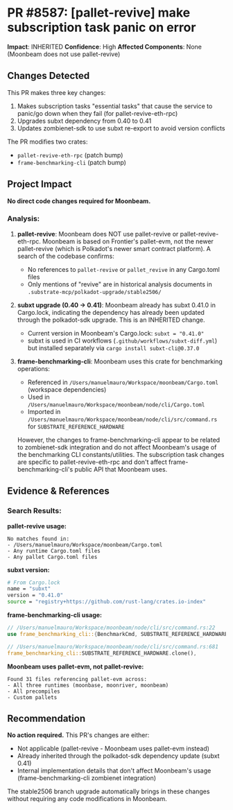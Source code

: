# PR #8587: [pallet-revive] make subscription task panic on error

**Impact**: INHERITED
**Confidence**: High
**Affected Components**: None (Moonbeam does not use pallet-revive)

## Changes Detected

This PR makes three key changes:
1. Makes subscription tasks "essential tasks" that cause the service to panic/go down when they fail (for pallet-revive-eth-rpc)
2. Upgrades subxt dependency from 0.40 to 0.41
3. Updates zombienet-sdk to use subxt re-export to avoid version conflicts

The PR modifies two crates:
- `pallet-revive-eth-rpc` (patch bump)
- `frame-benchmarking-cli` (patch bump)

## Project Impact

**No direct code changes required for Moonbeam.**

### Analysis:

1. **pallet-revive**: Moonbeam does NOT use pallet-revive or pallet-revive-eth-rpc. Moonbeam is based on Frontier's pallet-evm, not the newer pallet-revive (which is Polkadot's newer smart contract platform). A search of the codebase confirms:
   - No references to `pallet-revive` or `pallet_revive` in any Cargo.toml files
   - Only mentions of "revive" are in historical analysis documents in `.substrate-mcp/polkadot-upgrade/stable2506/`

2. **subxt upgrade (0.40 → 0.41)**: Moonbeam already has subxt 0.41.0 in Cargo.lock, indicating the dependency has already been updated through the polkadot-sdk upgrade. This is an INHERITED change.
   - Current version in Moonbeam's Cargo.lock: `subxt = "0.41.0"`
   - subxt is used in CI workflows (`.github/workflows/subxt-diff.yml`) but installed separately via `cargo install subxt-cli@0.37.0`

3. **frame-benchmarking-cli**: Moonbeam uses this crate for benchmarking operations:
   - Referenced in `/Users/manuelmauro/Workspace/moonbeam/Cargo.toml` (workspace dependencies)
   - Used in `/Users/manuelmauro/Workspace/moonbeam/node/cli/Cargo.toml`
   - Imported in `/Users/manuelmauro/Workspace/moonbeam/node/cli/src/command.rs` for `SUBSTRATE_REFERENCE_HARDWARE`

   However, the changes to frame-benchmarking-cli appear to be related to zombienet-sdk integration and do not affect Moonbeam's usage of the benchmarking CLI constants/utilities. The subscription task changes are specific to pallet-revive-eth-rpc and don't affect frame-benchmarking-cli's public API that Moonbeam uses.

## Evidence & References

### Search Results:

**pallet-revive usage:**
```
No matches found in:
- /Users/manuelmauro/Workspace/moonbeam/Cargo.toml
- Any runtime Cargo.toml files
- Any pallet Cargo.toml files
```

**subxt version:**
```bash
# From Cargo.lock
name = "subxt"
version = "0.41.0"
source = "registry+https://github.com/rust-lang/crates.io-index"
```

**frame-benchmarking-cli usage:**
```rust
// /Users/manuelmauro/Workspace/moonbeam/node/cli/src/command.rs:22
use frame_benchmarking_cli::{BenchmarkCmd, SUBSTRATE_REFERENCE_HARDWARE};

// /Users/manuelmauro/Workspace/moonbeam/node/cli/src/command.rs:681
frame_benchmarking_cli::SUBSTRATE_REFERENCE_HARDWARE.clone(),
```

**Moonbeam uses pallet-evm, not pallet-revive:**
```
Found 31 files referencing pallet-evm across:
- All three runtimes (moonbase, moonriver, moonbeam)
- All precompiles
- Custom pallets
```

## Recommendation

**No action required.** This PR's changes are either:
- Not applicable (pallet-revive - Moonbeam uses pallet-evm instead)
- Already inherited through the polkadot-sdk dependency update (subxt 0.41)
- Internal implementation details that don't affect Moonbeam's usage (frame-benchmarking-cli zombienet integration)

The stable2506 branch upgrade automatically brings in these changes without requiring any code modifications in Moonbeam.
